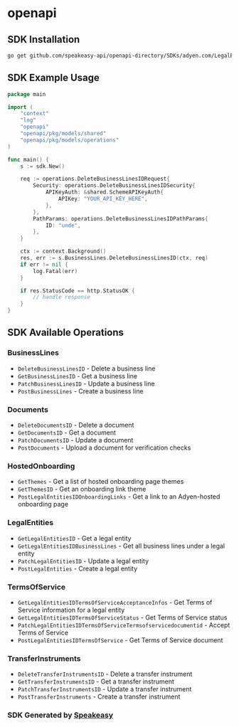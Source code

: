 # openapi

<!-- Start SDK Installation -->
## SDK Installation

```bash
go get github.com/speakeasy-api/openapi-directory/SDKs/adyen.com/LegalEntityService/2/go
```
<!-- End SDK Installation -->

## SDK Example Usage
<!-- Start SDK Example Usage -->
```go
package main

import (
    "context"
    "log"
    "openapi"
    "openapi/pkg/models/shared"
    "openapi/pkg/models/operations"
)

func main() {
    s := sdk.New()

    req := operations.DeleteBusinessLinesIDRequest{
        Security: operations.DeleteBusinessLinesIDSecurity{
            APIKeyAuth: &shared.SchemeAPIKeyAuth{
                APIKey: "YOUR_API_KEY_HERE",
            },
        },
        PathParams: operations.DeleteBusinessLinesIDPathParams{
            ID: "unde",
        },
    }

    ctx := context.Background()
    res, err := s.BusinessLines.DeleteBusinessLinesID(ctx, req)
    if err != nil {
        log.Fatal(err)
    }

    if res.StatusCode == http.StatusOK {
        // handle response
    }
}
```
<!-- End SDK Example Usage -->

<!-- Start SDK Available Operations -->
## SDK Available Operations


### BusinessLines

* `DeleteBusinessLinesID` - Delete a business line
* `GetBusinessLinesID` - Get a business line
* `PatchBusinessLinesID` - Update a business line
* `PostBusinessLines` - Create a business line

### Documents

* `DeleteDocumentsID` - Delete a document
* `GetDocumentsID` - Get a document
* `PatchDocumentsID` - Update a document
* `PostDocuments` - Upload a document for verification checks

### HostedOnboarding

* `GetThemes` - Get a list of hosted onboarding page themes
* `GetThemesID` - Get an onboarding link theme
* `PostLegalEntitiesIDOnboardingLinks` - Get a link to an Adyen-hosted onboarding page

### LegalEntities

* `GetLegalEntitiesID` - Get a legal entity
* `GetLegalEntitiesIDBusinessLines` - Get all business lines under a legal entity
* `PatchLegalEntitiesID` - Update a legal entity
* `PostLegalEntities` - Create a legal entity

### TermsOfService

* `GetLegalEntitiesIDTermsOfServiceAcceptanceInfos` - Get Terms of Service information for a legal entity
* `GetLegalEntitiesIDTermsOfServiceStatus` - Get Terms of Service status
* `PatchLegalEntitiesIDTermsOfServiceTermsofservicedocumentid` - Accept Terms of Service
* `PostLegalEntitiesIDTermsOfService` - Get Terms of Service document

### TransferInstruments

* `DeleteTransferInstrumentsID` - Delete a transfer instrument
* `GetTransferInstrumentsID` - Get a transfer instrument
* `PatchTransferInstrumentsID` - Update a transfer instrument
* `PostTransferInstruments` - Create a transfer instrument
<!-- End SDK Available Operations -->

### SDK Generated by [Speakeasy](https://docs.speakeasyapi.dev/docs/using-speakeasy/client-sdks)
